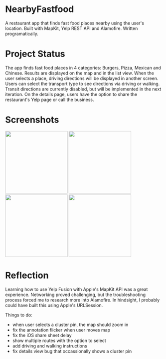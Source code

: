 # NearbyFastfood

A restaurant app that finds fast food places nearby using the user's location. Built with MapKit, Yelp REST API and Alamofire. Written programatically.

# Project Status

The app finds fast food places in 4 categories: Burgers, Pizza, Mexican and Chinese. Results are displayed on the map and in the list view. When the user selects a place, driving directions will be displayed in another screen. Users can select the transport type to see directions via driving or walking. Transit directions are currently disabled, but will be implemented in the next iteration. On the details page, users have the option to share the restaurant's Yelp page or call the business.

# Screenshots

<p float="left">
<img src="https://github.com/mcipswitch/nearby-fastfood/blob/master/Screenshots/fastfoodplaces_mapview.png" width="200">
<img src="https://github.com/mcipswitch/nearby-fastfood/blob/master/Screenshots/fastfoodplaces_listview.png" width="200">
<img src="https://github.com/mcipswitch/nearby-fastfood/blob/master/Screenshots/restaurant_detailsview.png" width="200">
<img src="https://github.com/mcipswitch/nearby-fastfood/blob/master/Screenshots/restaurant_detailsview_share.png" width="200">
</p>

# Reflection

Learning how to use Yelp Fusion with Apple's MapKit API was a great experience. Networking proved challenging, but the troubleshooting process forced me to research more into Alamofire. In hindsight, I probably could have built this using Apple's URLSession.

Things to do:

* when user selects a cluster pin, the map should zoom in
* fix the annotation flicker when user moves map
* fix the iOS share sheet delay
* show multiple routes with the option to select
* add driving and walking instructions
* fix details view bug that occassionally shows a cluster pin

